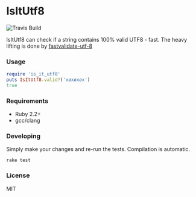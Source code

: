 # IsItUtf8

![Travis Build](https://api.travis-ci.org/jamescook/is_it_utf8.svg?branch=master)

IsItUtf8 can check if a string contains 100% valid UTF8 - fast. The heavy
lifting is done by [fastvalidate-utf-8](https://github.com/lemire/fastvalidate-utf-8)

### Usage
```ruby
require 'is_it_utf8'
puts IsItUtf8.valid?('xøxøxøx')
true
```


### Requirements
* Ruby 2.2+
* gcc/clang

### Developing

Simply make your changes and re-run the tests. Compilation is automatic.
```
rake test
```

### License

MIT
